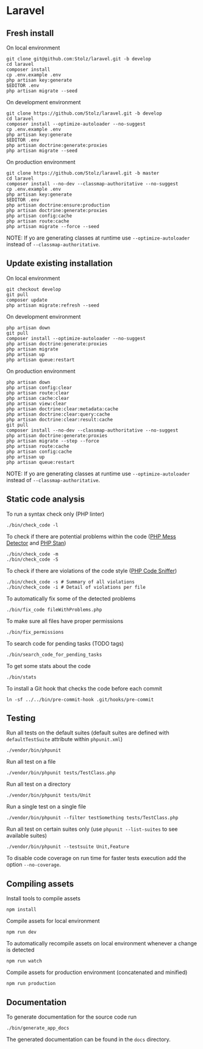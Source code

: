 # Laravel

## Fresh install

On local environment

	git clone git@github.com:Stolz/laravel.git -b develop
	cd laravel
	composer install
	cp .env.example .env
	php artisan key:generate
	$EDITOR .env
	php artisan migrate --seed

On development environment

	git clone https://github.com/Stolz/laravel.git -b develop
	cd laravel
	composer install --optimize-autoloader --no-suggest
	cp .env.example .env
	php artisan key:generate
	$EDITOR .env
	php artisan doctrine:generate:proxies
	php artisan migrate --seed

On production environment

	git clone https://github.com/Stolz/laravel.git -b master
	cd laravel
	composer install --no-dev --classmap-authoritative --no-suggest
	cp .env.example .env
	php artisan key:generate
	$EDITOR .env
	php artisan doctrine:ensure:production
	php artisan doctrine:generate:proxies
	php artisan config:cache
	php artisan route:cache
	php artisan migrate --force --seed

NOTE: If yo are generating classes at runtime use `--optimize-autoloader` instead of `--classmap-authoritative`.

## Update existing installation

On local environment

	git checkout develop
	git pull
	composer update
	php artisan migrate:refresh --seed

On development environment

	php artisan down
	git pull
	composer install --optimize-autoloader --no-suggest
	php artisan doctrine:generate:proxies
	php artisan migrate
	php artisan up
	php artisan queue:restart

On production environment

	php artisan down
	php artisan config:clear
	php artisan route:clear
	php artisan cache:clear
	php artisan view:clear
	php artisan doctrine:clear:metadata:cache
	php artisan doctrine:clear:query:cache
	php artisan doctrine:clear:result:cache
	git pull
	composer install --no-dev --classmap-authoritative --no-suggest
	php artisan doctrine:generate:proxies
	php artisan migrate --step --force
	php artisan route:cache
	php artisan config:cache
	php artisan up
	php artisan queue:restart

NOTE: If yo are generating classes at runtime use `--optimize-autoloader` instead of `--classmap-authoritative`.

## Static code analysis

To run a syntax check only (PHP linter)

	./bin/check_code -l

To check if there are potential problems within the code ([PHP Mess Detector](https://phpmd.org/) and [PHP Stan](https://github.com/phpstan/phpstan))

	./bin/check_code -m
	./bin/check_code -S

To check if there are violations of the code style ([PHP Code Sniffer](https://github.com/squizlabs/PHP_CodeSniffer))

	./bin/check_code -s # Summary of all violations
	./bin/check_code -i # Detail of violations per file

To automatically fix some of the detected problems

	./bin/fix_code fileWithProblems.php

To make sure all files have proper permissions

	./bin/fix_permissions

To search code for pending tasks (TODO tags)

	./bin/search_code_for_pending_tasks

To get some stats about the code

	./bin/stats

To install a Git hook that checks the code before each commit

	ln -sf ../../bin/pre-commit-hook .git/hooks/pre-commit

## Testing

Run all tests on the default suites (default suites are defined with `defaultTestSuite` attribute within `phpunit.xml`)

	./vendor/bin/phpunit

Run all test on a file

	./vendor/bin/phpunit tests/TestClass.php

Run all test on a directory

	./vendor/bin/phpunit tests/Unit

Run a single test on a single file

	./vendor/bin/phpunit --filter testSomething tests/TestClass.php

Run all test on certain suites only (use `phpunit --list-suites` to see available suites)

	./vendor/bin/phpunit --testsuite Unit,Feature

To disable code coverage on run time for faster tests execution add the option `--no-coverage`.

## Compiling assets

Install tools to compile assets

	npm install

Compile assets for local environment

	npm run dev

To automatically recompile assets on local environment whenever a change is detected

	npm run watch

Compile assets for production environment (concatenated and minified)

	npm run production

## Documentation

To generate documentation for the source code run

	./bin/generate_app_docs

The generated documentation can be found in the `docs` directory.
